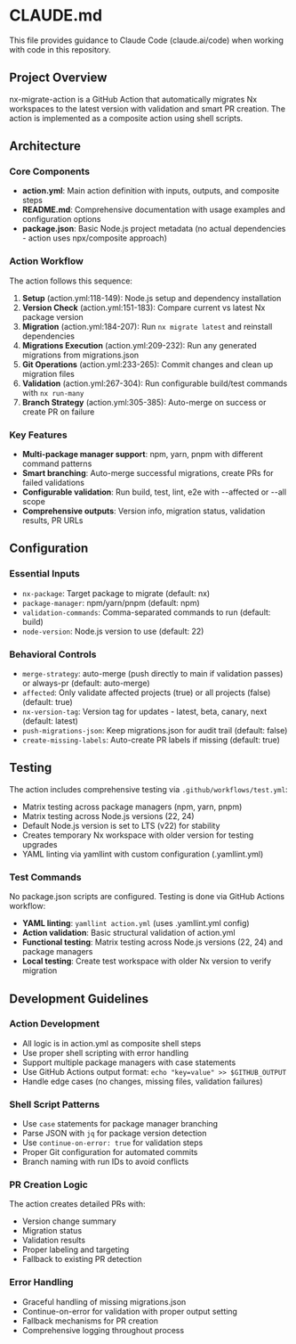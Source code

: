 # CLAUDE.md

This file provides guidance to Claude Code (claude.ai/code) when working with code in this repository.

## Project Overview

nx-migrate-action is a GitHub Action that automatically migrates Nx workspaces to the latest version with validation and smart PR creation. The action is implemented as a composite action using shell scripts.

## Architecture

### Core Components

- **action.yml**: Main action definition with inputs, outputs, and composite steps
- **README.md**: Comprehensive documentation with usage examples and configuration options
- **package.json**: Basic Node.js project metadata (no actual dependencies - action uses npx/composite approach)

### Action Workflow

The action follows this sequence:

1. **Setup** (action.yml:118-149): Node.js setup and dependency installation
2. **Version Check** (action.yml:151-183): Compare current vs latest Nx package version
3. **Migration** (action.yml:184-207): Run `nx migrate latest` and reinstall dependencies
4. **Migrations Execution** (action.yml:209-232): Run any generated migrations from migrations.json
5. **Git Operations** (action.yml:233-265): Commit changes and clean up migration files
6. **Validation** (action.yml:267-304): Run configurable build/test commands with `nx run-many`
7. **Branch Strategy** (action.yml:305-385): Auto-merge on success or create PR on failure

### Key Features

- **Multi-package manager support**: npm, yarn, pnpm with different command patterns
- **Smart branching**: Auto-merge successful migrations, create PRs for failed validations
- **Configurable validation**: Run build, test, lint, e2e with --affected or --all scope
- **Comprehensive outputs**: Version info, migration status, validation results, PR URLs

## Configuration

### Essential Inputs

- `nx-package`: Target package to migrate (default: nx)
- `package-manager`: npm/yarn/pnpm (default: npm)
- `validation-commands`: Comma-separated commands to run (default: build)
- `node-version`: Node.js version to use (default: 22)

### Behavioral Controls

- `merge-strategy`: auto-merge (push directly to main if validation passes) or always-pr (default: auto-merge)
- `affected`: Only validate affected projects (true) or all projects (false) (default: true)
- `nx-version-tag`: Version tag for updates - latest, beta, canary, next (default: latest)
- `push-migrations-json`: Keep migrations.json for audit trail (default: false)
- `create-missing-labels`: Auto-create PR labels if missing (default: true)

## Testing

The action includes comprehensive testing via `.github/workflows/test.yml`:

- Matrix testing across package managers (npm, yarn, pnpm)
- Matrix testing across Node.js versions (22, 24)
- Default Node.js version is set to LTS (v22) for stability
- Creates temporary Nx workspace with older version for testing upgrades
- YAML linting via yamllint with custom configuration (.yamllint.yml)

### Test Commands

No package.json scripts are configured. Testing is done via GitHub Actions workflow:

- **YAML linting**: `yamllint action.yml` (uses .yamllint.yml config)
- **Action validation**: Basic structural validation of action.yml
- **Functional testing**: Matrix testing across Node.js versions (22, 24) and package managers
- **Local testing**: Create test workspace with older Nx version to verify migration

## Development Guidelines

### Action Development

- All logic is in action.yml as composite shell steps
- Use proper shell scripting with error handling
- Support multiple package managers with case statements
- Use GitHub Actions output format: `echo "key=value" >> $GITHUB_OUTPUT`
- Handle edge cases (no changes, missing files, validation failures)

### Shell Script Patterns

- Use `case` statements for package manager branching
- Parse JSON with `jq` for package version detection
- Use `continue-on-error: true` for validation steps
- Proper Git configuration for automated commits
- Branch naming with run IDs to avoid conflicts

### PR Creation Logic

The action creates detailed PRs with:

- Version change summary
- Migration status
- Validation results
- Proper labeling and targeting
- Fallback to existing PR detection

### Error Handling

- Graceful handling of missing migrations.json
- Continue-on-error for validation with proper output setting
- Fallback mechanisms for PR creation
- Comprehensive logging throughout process
